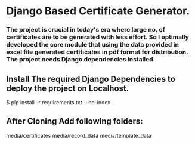 # Django Based Certificate Generator. 
### The project is crucial in today's era where large no. of certificates are to be generated with less effort. So I optimally developed the core module that using the data provided in excel file generated certificates in pdf format for distribution. The project needs Django dependencies installed.
## Install The required Django Dependencies to deploy the project on Localhost.
$ pip install -r requirements.txt --no-index

## After Cloning Add following folders:
media/certificates
media/record_data
media/template_data
